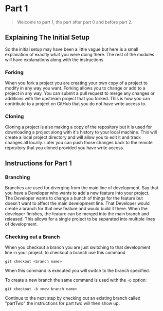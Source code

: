 # Part 1
> Welcome to part 1, the part after part 0 and before part 2. 

## Explaining The Initial Setup
So the initial setup may have been a little vague but here is a small explanation of exactly what you were doing there. The rest of the modules will have explanations along with the instructions.

### Forking
When you fork a project you are creating your own copy of a project to modify in any way you want. Forking allows you to change or add to a project in any way. You can submit a pull request to merge any changes or additions with the upstream project that you forked. This is how you can contribute to a project on GitHub that you do not have write access to.

### Cloning
Cloning a project is also making a copy of the repository but it is used for downloading a project along with it's history to your local machine. This will create a local project directory and will allow you to edit it and track changes all locally. Later you can push those changes back to the remote repository that you cloned provided you have write access.

## Instructions for Part 1
### Branching
Branches are used for diverging from the main line of development. Say that you have a Developer who wants to add a new feature into your project. The Developer wants to change a bunch of things for the feature but doesn't want to affect the main development line. That Developer would create a branch for that new feature and would build it there. When the developer finishes, the feature can be merged into the main branch and released. This allows for a single project to be separated into multiple lines of development.
### Checking out a Branch
When you checkout a branch you are just switching to that development line in your project. to checkout a branch use this command

`git checkout <branch name>`

When this command is executed you will switch to the branch specified.

To create a new branch the same command is used with the `-b` option:

`git checkout -b <new branch name>`

Continue to the next step by checking out an existing branch called "partTwo" the instructions for part two will then show up.

